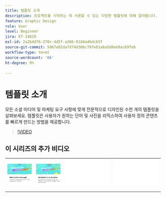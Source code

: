 ```yaml
---
title: 템플릿 소개
description: 프로젝트를 시작하는 데 사용할 수 있는 다양한 템플릿에 대해 알아봅니다.
feature: Graphic Design
role: User
level: Beginner
jira: KT-14819
exl-id: 2a2b4d76-270c-4d5f-a206-01b0ad6dcb5f
source-git-commit: 5067e02da7d74d366c797e81a6a5d0ee9ac69feb
workflow-type: tm+mt
source-wordcount: '66'
ht-degree: 0%

---
```


# 템플릿 소개

모든 소셜 미디어 및 마케팅 요구 사항에 맞게 전문적으로 디자인된 수천 개의 템플릿을 살펴보세요. 템플릿은 사용자가 원하는 단어 및 사진을 리믹스하여 사용자 정의 콘텐츠를 빠르게 만드는 방법을 제공합니다.

>[!VIDEO](https://video.tv.adobe.com/v/3426927?quality=12&learn=on&hidetitle=true)

## 이 시리즈의 추가 비디오

<table style="table-layout:fixed">
<tr>
 <td>
      <a href="get-started.md">
         <img alt="홈페이지의 기능" src="assets/home-page.png" />
      </a>
 </td>
 <td>
      <a href="quick-actions.md">
         <img alt="빠른 작업 소개" src="assets/quick-actions.png" />
      </a>
 </td>
 <td>
      <img alt="스페이서" src="../assets/Whitespacer.png" />
      <div>
      <br>
   </td>
    <td>
      <img alt="스페이서" src="../assets/Whitespacer.png" />
      <div>
      <br>
   </td>
</tr>
</table>
